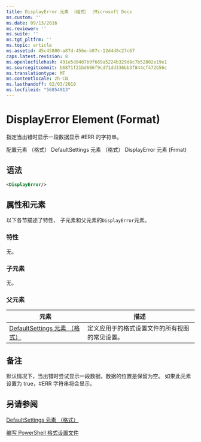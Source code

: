 ```yaml
---
title: DisplayError 元素 （格式） |Microsoft Docs
ms.custom: ''
ms.date: 09/13/2016
ms.reviewer: ''
ms.suite: ''
ms.tgt_pltfrm: ''
ms.topic: article
ms.assetid: 45c45800-a87d-456e-b07c-12d4d8c27c67
caps.latest.revision: 8
ms.openlocfilehash: 431e5d8407b9f689a5224b329d8c7b52802e19e1
ms.sourcegitcommit: b6871f21bd666f9cd71dd336bb3f844cf472b56c
ms.translationtype: MT
ms.contentlocale: zh-CN
ms.lasthandoff: 02/03/2019
ms.locfileid: "56854913"
---
```

# <a name="displayerror-element-format"></a>DisplayError Element (Format)

指定当出错时显示一段数据显示 #ERR 的字符串。

配置元素 （格式） DefaultSettings 元素 （格式） DisplayError 元素 (Frmat)

## <a name="syntax"></a>语法

```xml
<DisplayError/>
```

## <a name="attributes-and-elements"></a>属性和元素

以下各节描述了特性、 子元素和父元素的`DisplayError`元素。

### <a name="attributes"></a>特性

无。

### <a name="child-elements"></a>子元素

无。

### <a name="parent-elements"></a>父元素

|元素|描述|
|-------------|-----------------|
|[DefaultSettings 元素 （格式）](./defaultsettings-element-format.md)|定义应用于的格式设置文件的所有视图的常见设置。|

## <a name="remarks"></a>备注

默认情况下，当出错时尝试显示一段数据，数据的位置是保留为空。 如果此元素设置为 true，#ERR 字符串将会显示。

## <a name="see-also"></a>另请参阅

[DefaultSettings 元素 （格式）](./defaultsettings-element-format.md)

[编写 PowerShell 格式设置文件](./writing-a-powershell-formatting-file.md)
